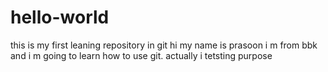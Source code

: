 # hello-world
this is my first leaning repository in git
hi my name is prasoon i m from bbk and i m going to learn how to use git.
actually i tetsting purpose
